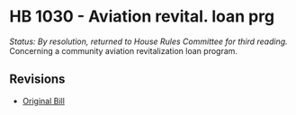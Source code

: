 # HB 1030 - Aviation revital. loan prg
*Status: By resolution, returned to House Rules Committee for third reading.*
Concerning a community aviation revitalization loan program.

## Revisions
* [Original Bill](1/)